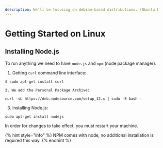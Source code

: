 ```yaml
---
description: We'll be focusing on debian-based distributions. (Ubuntu being the primary.)
---
```


# Getting Started on Linux

## Installing Node.js

To run anything we need to have `node.js` and `npm` \(node package manager\).

1. Getting `curl` command line interface:

```
$ sudo apt-get install curl
```

    2. We add the Personal Package Archive:

```text
curl -sL https://deb.nodesource.com/setup_12.x | sudo -E bash -
```

   3. Installing Node.js:

```text
sudo apt-get install nodejs
```

In order for changes to take effect, you must restart your machine.

{% hint style="info" %}
NPM comes with node, no additional installation is required this way.
{% endhint %}



